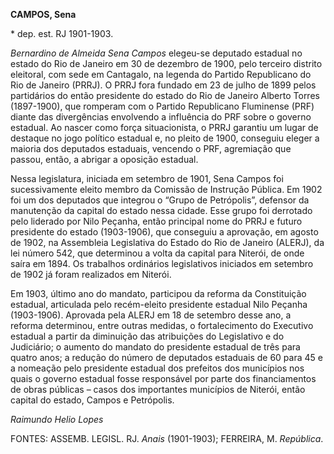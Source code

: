 **CAMPOS, Sena**

\* dep. est. RJ 1901-1903.

*Bernardino de Almeida Sena Campos* elegeu-se deputado estadual no
estado do Rio de Janeiro em 30 de dezembro de 1900, pelo terceiro
distrito eleitoral, com sede em Cantagalo, na legenda do Partido
Republicano do Rio de Janeiro (PRRJ). O PRRJ fora fundado em 23 de julho
de 1899 pelos partidários do então presidente do estado do Rio de
Janeiro Alberto Torres (1897-1900), que romperam com o Partido
Republicano Fluminense (PRF) diante das divergências envolvendo a
influência do PRF sobre o governo estadual. Ao nascer como força
situacionista, o PRRJ garantiu um lugar de destaque no jogo político
estadual e, no pleito de 1900, conseguiu eleger a maioria dos deputados
estaduais, vencendo o PRF, agremiação que passou, então, a abrigar a
oposição estadual.

Nessa legislatura, iniciada em setembro de 1901, Sena Campos foi
sucessivamente eleito membro da Comissão de Instrução Pública. Em 1902
foi um dos deputados que integrou o “Grupo de Petrópolis”, defensor da
manutenção da capital do estado nessa cidade. Esse grupo foi derrotado
pelo liderado por Nilo Peçanha, então principal nome do PRRJ e futuro
presidente do estado (1903-1906), que conseguiu a aprovação, em agosto
de 1902, na Assembleia Legislativa do Estado do Rio de Janeiro (ALERJ),
da lei número 542, que determinou a volta da capital para Niterói, de
onde saíra em 1894. Os trabalhos ordinários legislativos iniciados em
setembro de 1902 já foram realizados em Niterói.

Em 1903, último ano do mandato, participou da reforma da Constituição
estadual, articulada pelo recém-eleito presidente estadual Nilo Peçanha
(1903-1906). Aprovada pela ALERJ em 18 de setembro desse ano, a reforma
determinou, entre outras medidas, o fortalecimento do Executivo estadual
a partir da diminuição das atribuições do Legislativo e do Judiciário; o
aumento do mandato do presidente estadual de três para quatro anos; a
redução do número de deputados estaduais de 60 para 45 e a nomeação pelo
presidente estadual dos prefeitos dos municípios nos quais o governo
estadual fosse responsável por parte dos financiamentos de obras
públicas – casos dos importantes municípios de Niterói, então capital do
estado, Campos e Petrópolis.

*Raimundo Helio Lopes*

FONTES: ASSEMB. LEGISL. RJ. *Anais* (1901-1903); FERREIRA, M.
*República*.
